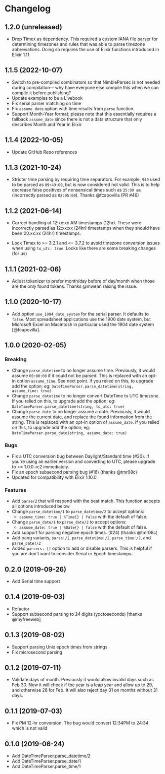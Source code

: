 # Changelog

## 1.2.0 (unreleased)

- Drop Timex as dependency. This required a custom IANA file parser for
  determining timezones and rules that was able to parse timezone abbreviations.
  Doing so requires the use of Elixir functions introduced in Elixir 1.11.

## 1.1.5 (2022-10-07)

- Switch to pre-compiled combinators so that NimbleParsec is not needed during
  compilation-- why have everyone else compile this when we can compile it
  before publishing?
- Update examples to be a Livebook
- Fix serial parser matching on time
- Fix `assume_date` option with time results from `parse` function.
- Support Month-Year format; please note that this essentially requires a
  fallback `assume_date` since there is not a data structure that only describes
  Month and Year in Elixir.

## 1.1.4 (2022-10-05)

- Update GitHub Repo references

## 1.1.3 (2021-10-24)

- Stricter time parsing by requiring time separators. For example, `949` used to
  be parsed as `09:49:00`, but is now considered not valid. This is to help
  decrease false positives of nonsensical times such as `25:00 am` (incorrectly
  parsed as `02:05:00`). Thanks @fcapovilla (PR #46)

## 1.1.2 (2021-06-14)

- Correct handling of 12:xx:xx AM timestamps (12hr). These were incorrectly
    parsed as 12:xx:xx (24hr) timestamps when they should have been 00:xx:xx
    (24hr) timestamps.

- Lock Timex to >= 3.2.1 and <= 3.7.2 to avoid timezone conversion issues when
  using `to_utc: true`. Looks like there are some breaking changes (for us)

## 1.1.1 (2021-02-06)

- Adjust tokenizer to prefer month/day before of day/month when those are the
    only found tokens. Thanks @mwean raising the issue.

## 1.1.0 (2020-10-17)

- Add option `use_1904_date_system` for the serial parser. It defaults to
    `false`. Most spreadsheet applications use the 1900 date system, but
    Microsoft Excel on Macintosh in particular used the 1904 date system
    [@fcapovilla].

## 1.0.0 (2020-02-05)

### Breaking

- Change `parse_datetime` to no longer assume time. Previously, it
    would assume `00:00:00` if it could not be parsed. This is replaced with an
    opt-in option `assume_time`. See next point. If you relied on this, to
    upgrade add the option; eg: `DateTimeParser.parse_datetime(string,
    assume_time: true)`
- Change `parse_datetime` to no longer convert DateTime to UTC
    timezone. If you relied on this, to upgrade add the option; eg:
    `DateTimeParser.parse_datetime(string, to_utc: true)`
- Change `parse_date` to no longer assume a date. Previously, it
    would assume the current date, and replace the found information from the
    string. This is replaced with an opt-in option of `assume_date`. If you
    relied on this, to upgrade add the option; eg:
    `DateTimeParser.parse_date(string, assume_date: true)`

### Bugs

- Fix a UTC conversion bug between Daylight/Standard time (#20). If you're
    using an earlier version and converting to UTC, please upgrade to >=
    1.0.0-rc2 immediately.
- Fix an epoch subsecond parsing bug (#16) (thanks @tmr08c)
- Updated for compatibility with Elixir 1.10.0

### Features

- Add `parse/2` that will respond with the best match. This function accepts all
    options introduced below.
- Change `parse_datetime/1` to `parse_datetime/2` to accept options:
  - `assume_time: true | %Time{} | false` with the default of false.
- Change `parse_date/1` to `parse_date/2` to accept options:
  - `assume_date: true | %Date{} | false` with the default of false.
- Add support for parsing negative epoch times. (#24) (thanks @tmr08c)
- Add bang variants, `parse!/2`, `parse_datetime!/2`, `parse_time!/2`, and
    `parse_date!/2`
- Added `parsers: []` option to add or disable parsers. This is helpful if you
    are don't want to consider Serial or Epoch timestamps.

## 0.2.0 (2019-09-26)

- Add Serial time support

## 0.1.4 (2019-09-03)

- Refactor
- Support subsecond parsing to 24 digits (yoctoseconds) [thanks @myfreeweb]

## 0.1.3 (2019-08-02)

- Support parsing Unix epoch times from strings
- Fix microsecond parsing

## 0.1.2 (2019-07-11)

- Validate days of month. Previously it would allow invalid days such as Feb 30.
  Now it will check if the year is a leap year and allow up to 29, and otherwise
  28 for Feb. It will also reject day 31 on months without 31 days.

## 0.1.1 (2019-07-03)

- Fix PM 12-hr conversion. The bug would convert 12:34PM to 24:34 which is
  not valid

## 0.1.0 (2019-06-24)

- Add DateTimeParser.parse_datetime/2
- Add DateTimeParser.parse_date/1
- Add DateTimeParser.parse_time/1
